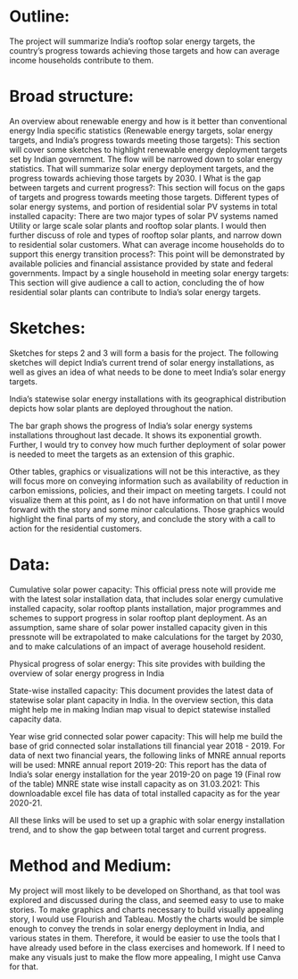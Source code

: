 # Outline: 

The project will summarize India’s rooftop solar energy targets, the country’s progress towards achieving those targets and how can average income households contribute to them.

# Broad structure:

An overview about renewable energy and how is it better than conventional energy
India specific statistics (Renewable energy targets, solar energy targets, and India’s progress towards meeting those targets): This section will cover some sketches to highlight renewable energy deployment targets set by Indian government. The flow will be narrowed down to solar energy statistics. That will summarize solar energy deployment targets, and the progress towards achieving those targets by 2030. I
What is the gap between targets and current progress?: This section will focus on the gaps of targets and progress towards meeting those targets. 
Different types of solar energy systems, and portion of residential solar PV systems in total installed capacity: There are two major types of solar PV systems named Utility or large scale solar plants and rooftop solar plants. I would then further discuss of role and types of rooftop solar plants, and narrow down to residential solar customers.
What can average income households do to support this energy transition process?: This point will be demonstrated by available policies and financial assistance provided by state and federal governments.
Impact by a single household in meeting solar energy targets: This section will give audience a call to action, concluding the of how residential solar plants can contribute to India’s solar energy targets.


# Sketches:

Sketches for steps 2 and 3 will form a basis for the project. The following sketches will depict India’s current trend of solar energy installations, as well as gives an idea of what needs to be done to meet India’s solar energy targets.

India’s statewise solar energy installations with its geographical distribution depicts how solar plants are deployed throughout the nation. 


The bar graph shows the progress of India’s solar energy systems installations throughout last decade. It shows its exponential growth. Further, I would try to convey how much further deployment of solar power is needed to meet the targets as an extension of this graphic. 


Other tables, graphics or visualizations will not be this interactive, as they will focus more on conveying information such as availability of reduction in carbon emissions, policies, and their impact on meeting targets. I could not visualize them at this point, as I do not have information on that until I move forward with the story and some minor calculations. Those graphics would highlight the final parts of my story, and conclude the story with a call to action for the residential customers.


# Data:

Cumulative solar power capacity: This official press note will provide me with the latest solar installation data, that includes solar energy cumulative installed capacity, solar rooftop plants installation, major programmes and schemes to support progress in solar rooftop plant deployment. As an assumption, same share of solar power installed capacity given in this pressnote will be extrapolated to make calculations for the target by 2030, and to make calculations of an impact of average household resident.


Physical progress of solar energy: This site provides with building the overview of solar energy progress in India

State-wise installed capacity: This document provides the latest data of statewise solar plant capacity in India. In the overview section, this data might help me in making Indian map visual to depict statewise installed capacity data.

Year wise grid connected solar power capacity: This will help me build the base of grid connected solar installations till financial year 2018 - 2019. For data of next two financial years, the following links of MNRE annual reports will be used:
MNRE annual report 2019-20: This report has the data of India’s solar energy installation for the year 2019-20 on page 19 (Final row of the table)
MNRE state wise install capacity as on 31.03.2021: This downloadable excel file has data of total installed capacity as for the year 2020-21.

All these links will be used to set up a graphic with solar energy installation trend, and to show the gap between total target and current progress.


# Method and Medium:

My project will most likely to be developed on Shorthand, as that tool was explored and discussed during the class, and seemed easy to use to make stories. To make graphics and charts necessary to build visually appealing story, I would use Flourish and Tableau. Mostly the charts would be simple enough to convey the trends in solar energy deployment in India, and various states in them. Therefore, it would be easier to use the tools that I have already used before in the class exercises and homework. If I need to make any visuals just to make the flow more appealing, I might use Canva for that. 



